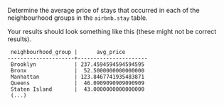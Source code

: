 
Determine the average price of stays that occurred in each of the
neighbourhood groups in the `airbnb.stay` table.

Your results should look something like this (these might not be correct
results). 

```
 neighbourhood_group |      avg_price
---------------------+----------------------
 Brooklyn            | 237.4594594594594595
 Bronx               |  52.5000000000000000
 Manhattan           | 123.8467741935483871
 Queens              |  46.0909090909090909
 Staten Island       |  43.0000000000000000
 (...)
```
